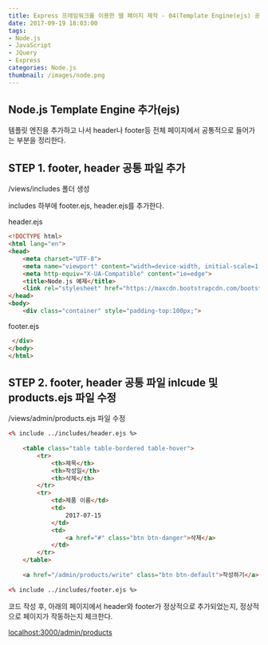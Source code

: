 ```yaml
---
title: Express 프레임워크를 이용한 웹 페이지 제작 - 04(Template Engine(ejs) 공통 파일 추가하기)
date: 2017-09-19 18:03:00
tags: 
- Node.js
- JavaScript
- JQuery
- Express
categories: Node.js
thumbnail: /images/node.png
---
```


## **Node.js Template Engine 추가(ejs)**

템플릿 엔진을 추가하고 나서 header나 footer등 전체 페이지에서 공통적으로
들어가는 부분을 정리한다.

## STEP 1. footer, header 공통 파일 추가

/views/includes 폴더 생성

includes 하부에 footer.ejs, header.ejs를 추가한다.

header.ejs

```html
<!DOCTYPE html>
<html lang="en">
<head>
    <meta charset="UTF-8">
    <meta name="viewport" content="width=device-width, initial-scale=1.0">
    <meta http-equiv="X-UA-Compatible" content="ie=edge">
    <title>Node.js 예제</title>
    <link rel="stylesheet" href="https://maxcdn.bootstrapcdn.com/bootstrap/3.3.7/css/bootstrap.min.css">
</head>
<body>
    <div class="container" style="padding-top:100px;">
```

footer.ejs
```html
 </div>    
</body>
</html>
```

## STEP 2. footer, header 공통 파일 inlcude 및 products.ejs 파일 수정
/views/admin/products.ejs 파일 수정
```html
<% include ../includes/header.ejs %>
 
    <table class="table table-bordered table-hover">
        <tr>
            <th>제목</th>
            <th>작성일</th>
            <th>삭제</th>
        </tr>
        <tr>
            <td>제품 이름</td>
            <td>
                2017-07-15
            </td>
            <td>
                <a href="#" class="btn btn-danger">삭제</a>
            </td>
        </tr>
    </table>
 
    <a href="/admin/products/write" class="btn btn-default">작성하기</a>
 
<% include ../includes/footer.ejs %>
```

코드 작성 후, 아래의 페이지에서 header와 footer가 정상적으로 추가되었는지, 정상적으로 페이지가 작동하는지 체크한다.

[localhost:3000/admin/products](localhost:3000/admin/products)